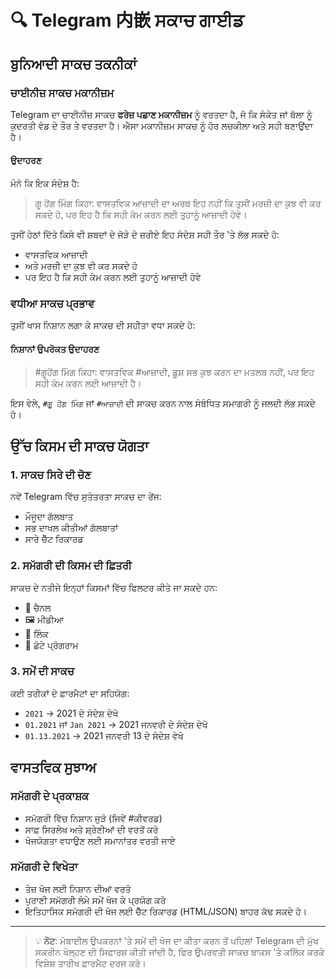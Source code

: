 # 🔍 Telegram 内嵌 ਸਕਾਚ ਗਾਈਡ

## ਬੁਨਿਆਦੀ ਸਾਕਚ ਤਕਨੀਕਾਂ

### ਚਾਈਨੀਜ਼ ਸਾਕਚ ਮਕਾਨੀਜ਼ਮ
Telegram ਦਾ ਚਾਈਨੀਜ਼ ਸਾਕਚ **ਫਰੇਜ਼ ਪਛਾਣ ਮਕਾਨੀਜ਼ਮ** ਨੂੰ ਵਰਤਦਾ ਹੈ, ਜੋ ਕਿ ਸੰਕੇਤ ਜਾਂ ਥੱਲਾ ਨੂੰ ਕੁਦਰਤੀ ਵੰਡ ਦੇ ਤੌਰ ਤੇ ਵਰਤਦਾ ਹੈ। ਐਸਾ ਮਕਾਨੀਜ਼ਮ ਸਾਕਚ ਨੂੰ ਹੋਰ ਲਚਕੀਲਾ ਅਤੇ ਸਹੀ ਬਣਾਉਂਦਾ ਹੈ।

#### ਉਦਾਹਰਣ
ਮੰਨੋ ਕਿ ਇਕ ਸੰਦੇਸ਼ ਹੈ:
> ਗੂ ਹੋਂਗ ਮਿੰਗ ਕਿਹਾ: ਵਾਸਤਵਿਕ ਆਜ਼ਾਦੀ ਦਾ ਅਰਥ ਇਹ ਨਹੀਂ ਕਿ ਤੁਸੀਂ ਮਰਜ਼ੀ ਦਾ ਕੁਝ ਵੀ ਕਰ ਸਕਦੇ ਹੋ, ਪਰ ਇਹ ਹੈ ਕਿ ਸਹੀ ਕੰਮ ਕਰਨ ਲਈ ਤੁਹਾਨੂੰ ਆਜ਼ਾਦੀ ਹੋਵੇ।

ਤੁਸੀਂ ਹੇਠਾਂ ਦਿੱਤੇ ਕਿਸੇ ਵੀ ਸ਼ਬਦਾਂ ਦੇ ਜੋੜੇ ਦੇ ਜ਼ਰੀਏ ਇਹ ਸੰਦੇਸ਼ ਸਹੀ ਤੌਰ 'ਤੇ ਲੱਭ ਸਕਦੇ ਹੋ:
- ਵਾਸਤਵਿਕ ਆਜ਼ਾਦੀ
- ਅਤੇ ਮਰਜ਼ੀ ਦਾ ਕੁਝ ਵੀ ਕਰ ਸਕਦੇ ਹੋ
- ਪਰ ਇਹ ਹੈ ਕਿ ਸਹੀ ਕੰਮ ਕਰਨ ਲਈ ਤੁਹਾਨੂੰ ਆਜ਼ਾਦੀ ਹੋਵੇ

### ਵਧੀਆ ਸਾਕਚ ਪ੍ਰਭਾਵ
ਤੁਸੀਂ ਖਾਸ ਨਿਸ਼ਾਨ ਲਗਾ ਕੇ ਸਾਕਚ ਦੀ ਸਹੀਤਾ ਵਧਾ ਸਕਦੇ ਹੋ:

#### ਨਿਸ਼ਾਨਾਂ ਉਪਰੋਕਤ ਉਦਾਹਰਣ
> #ਗੂਹੋਂਗ ਮਿੰਗ ਕਿਹਾ: ਵਾਸਤਵਿਕ #ਆਜ਼ਾਦੀ, ਡ਼ੂਸ਼ ਸਭ ਕੁਝ ਕਰਨ ਦਾ ਮਤਲਬ ਨਹੀਂ, ਪਰ ਇਹ ਸਹੀ ਕੰਮ ਕਰਨ ਲਈ ਆਜ਼ਾਦੀ ਹੈ।

ਇਸ ਵੇਲੇ, `#ਗੂ ਹੋਂਗ ਮਿੰਗ` ਜਾਂ `#ਆਜ਼ਾਦੀ` ਦੀ ਸਾਕਚ ਕਰਨ ਨਾਲ ਸੰਬੰਧਿਤ ਸਮਾਗਰੀ ਨੂੰ ਜਲਦੀ ਲੱਭ ਸਕਦੇ ਹੋ।

## ਉੱਚ ਕਿਸਮ ਦੀ ਸਾਕਚ ਯੋਗਤਾ

### 1. ਸਾਕਚ ਸਿਰੇ ਦੀ ਚੋਣ
ਨਵੇਂ Telegram ਵਿੱਚ ਸੁਤੰਤਰਤਾ ਸਾਕਚ ਦਾ ਰੇਂਜ:
- ਮੌਜੂਦਾ ਗੱਲਬਾਤ
- ਸਭ ਦਾਖਲ ਕੀਤੀਆਂ ਗੱਲਬਾਤਾਂ
- ਸਾਰੇ ਚੈੱਟ ਰਿਕਾਰਡ

### 2. ਸਮੱਗਰੀ ਦੀ ਕਿਸਮ ਦੀ ਛਿਤਰੀ
ਸਾਕਚ ਦੇ ਨਤੀਜੇ ਇਨ੍ਹਾਂ ਕਿਸਮਾਂ ਵਿੱਚ ਫਿਲਟਰ ਕੀਤੇ ਜਾ ਸਕਦੇ ਹਨ:
- 📢 ਚੈਨਲ
- 🖼️ ਮੀਡੀਆ
- 🔗 ਲਿੰਕ
- 🤖 ਛੋਟੇ ਪ੍ਰੋਗਰਾਮ

### 3. ਸਮੇਂ ਦੀ ਸਾਕਚ
ਕਈ ਤਰੀਕਾਂ ਦੇ ਫ਼ਾਰਮੈਟਾਂ ਦਾ ਸਹਿਯੋਗ:
- `2021` → 2021 ਦੇ ਸੰਦੇਸ਼ ਦੇਖੋ
- `01.2021` ਜਾਂ `Jan 2021` → 2021 ਜਨਵਰੀ ਦੇ ਸੰਦੇਸ਼ ਦੇਖੋ
- `01.13.2021` → 2021 ਜਨਵਰੀ 13 ਦੇ ਸੰਦੇਸ਼ ਵੇਖੋ

## ਵਾਸਤਵਿਕ ਸੁਝਾਅ

### ਸਮੱਗਰੀ ਦੇ ਪ੍ਰਕਾਸ਼ਕ
- ਸਮੱਗਰੀ ਵਿੱਚ ਨਿਸ਼ਾਨ ਜੁੜੋ (ਜਿਵੇਂ #ਕੀਵਰਡ)
- ਸਾਫ਼ ਸਿਰਲੇਖ ਅਤੇ ਸ਼੍ਰੇਣੀਆਂ ਦੀ ਵਰਤੋਂ ਕਰੋ
- ਖੋਜਯੋਗਤਾ ਵਧਾਉਣ ਲਈ ਸਮਾਨਾਂਤਰ ਵਰਤੀ ਜਾਏ 

### ਸਮੱਗਰੀ ਦੇ ਵਿਖੇਤਾ
- ਤੇਜ਼ ਖੋਜ ਲਈ ਨਿਸ਼ਾਨ ਦੀਆਂ ਵਰਤੋ
- ਪੁਰਾਣੀ ਸਮੱਗਰੀ ਲੰਮੇ ਸਮੇਂ ਖੋਜ ਕੇ ਪ੍ਰਯੋਗ ਕਰੋ
- ਇਤਿਹਾਸਿਕ ਸਮੱਗਰੀ ਦੀ ਖੋਜ ਲਈ ਚੈੱਟ ਰਿਕਾਰਡ (HTML/JSON) ਬਾਹਰ ਕੱਢ ਸਕਦੇ ਹੋ।

---

> 💡 **ਨੋਟ**: ਮੋਬਾਈਲ ਉਪਕਰਨਾਂ 'ਤੇ ਸਮੇਂ ਦੀ ਖੋਜ ਦਾ ਕੀਤਾ ਕਰਨ ਤੋਂ ਪਹਿਲਾਂ Telegram ਦੀ ਮੁੱਖ ਸਕਰੀਨ ਖੋਲ੍ਹਣ ਦੀ ਸਿਫਾਰਸ਼ ਕੀਤੀ ਜਾਂਦੀ ਹੈ, ਫਿਰ ਉਪਰਵਤੀ ਸਾਕਚ ਬਾਕਸ 'ਤੇ ਕਲਿੱਕ ਕਰਕੇ ਵਿਸ਼ੇਸ਼ ਤਾਰੀਖ ਫ਼ਾਰਮੈਟ ਦਰਜ ਕਰੋ।